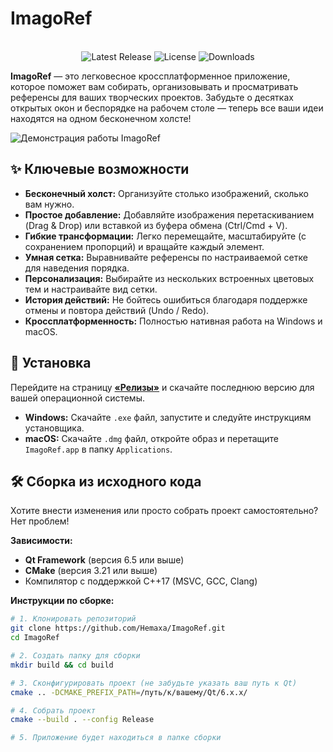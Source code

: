 # ImagoRef

<p align="center">
  <br />
  <img src="https://img.shields.io/github/v/release/ВАШ_ЛОГИН/ImagoRef" alt="Latest Release">
  <img src="https://img.shields.io/github/license/ВАШ_ЛОГИН/ImagoRef" alt="License">
  <img src="https://img.shields.io/github/downloads/ВАШ_ЛОГИН/ImagoRef/total" alt="Downloads">
</p>

**ImagoRef** — это легковесное кроссплатформенное приложение, которое поможет вам собирать, организовывать и просматривать референсы для ваших творческих проектов. Забудьте о десятках открытых окон и беспорядке на рабочем столе — теперь все ваши идеи находятся на одном бесконечном холсте!

![Демонстрация работы ImagoRef](https://github.com/Hemaxa/website-imagoref/blob/077d602a074848cf89e95855e750a4c1cb1f933c/public/work-in-progress.png)

## ✨ Ключевые возможности

* **Бесконечный холст:** Организуйте столько изображений, сколько вам нужно.
* **Простое добавление:** Добавляйте изображения перетаскиванием (Drag & Drop) или вставкой из буфера обмена (Ctrl/Cmd + V).
* **Гибкие трансформации:** Легко перемещайте, масштабируйте (с сохранением пропорций) и вращайте каждый элемент.
* **Умная сетка:** Выравнивайте референсы по настраиваемой сетке для наведения порядка.
* **Персонализация:** Выбирайте из нескольких встроенных цветовых тем и настраивайте вид сетки.
* **История действий:** Не бойтесь ошибиться благодаря поддержке отмены и повтора действий (Undo / Redo).
* **Кроссплатформенность:** Полностью нативная работа на Windows и macOS.

## 🚀 Установка

Перейдите на страницу [**«Релизы»**](https://github.com/Hemaxa/ImagoRef/releases) и скачайте последнюю версию для вашей операционной системы.

* **Windows:** Скачайте `.exe` файл, запустите и следуйте инструкциям установщика.
* **macOS:** Скачайте `.dmg` файл, откройте образ и перетащите `ImagoRef.app` в папку `Applications`.

## 🛠️ Сборка из исходного кода

Хотите внести изменения или просто собрать проект самостоятельно? Нет проблем!

**Зависимости:**
* **Qt Framework** (версия 6.5 или выше)
* **CMake** (версия 3.21 или выше)
* Компилятор с поддержкой C++17 (MSVC, GCC, Clang)

**Инструкции по сборке:**
```bash
# 1. Клонировать репозиторий
git clone https://github.com/Hemaxa/ImagoRef.git
cd ImagoRef

# 2. Создать папку для сборки
mkdir build && cd build

# 3. Сконфигурировать проект (не забудьте указать ваш путь к Qt)
cmake .. -DCMAKE_PREFIX_PATH=/путь/к/вашему/Qt/6.x.x/

# 4. Собрать проект
cmake --build . --config Release

# 5. Приложение будет находиться в папке сборки

